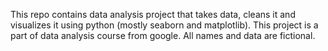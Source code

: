 This repo contains data analysis project that takes data, cleans it and visualizes it using python (mostly seaborn and matplotlib). This project is a part of data analysis course from google.
All names and data are fictional.
